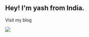 ## Hey! I'm yash from India.
Visit my blog

<a href="https://itzzzyashu.github.io/itzzzyashu-info">
<img src="https://telegra.ph/file/de13a51b41761a6e986da.jpg" />
</a>

